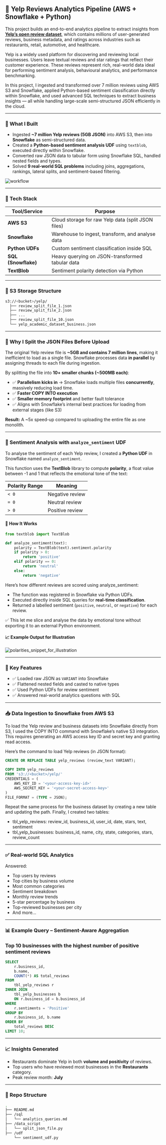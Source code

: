 ## 🧠 Yelp Reviews Analytics Pipeline (AWS + Snowflake + Python)

This project builds an end-to-end analytics pipeline to extract insights from [**Yelp’s open review dataset**](https://business.yelp.com/data/resources/open-dataset/), which contains millions of user-generated reviews, business metadata, and ratings across industries such as restaurants, retail, automotive, and healthcare.

Yelp is a widely used platform for discovering and reviewing local businesses. Users leave textual reviews and star ratings that reflect their customer experience. These reviews represent rich, real-world data ideal for performing sentiment analysis, behavioural analytics, and performance benchmarking.

In this project, I ingested and transformed over 7 million reviews using AWS S3 and Snowflake, applied Python-based sentiment classification directly within Snowflake, and used advanced SQL techniques to extract business insights — all while handling large-scale semi-structured JSON efficiently in the cloud.

---

### 🚀 What I Built

- Ingested **~7 million Yelp reviews (5GB JSON)** into AWS S3, then into **Snowflake** as semi-structured data.
- Created a **Python-based sentiment analysis UDF** using `textblob`, executed directly within Snowflake.
- Converted raw JSON data to tabular form using Snowflake SQL, handled nested fields and types.
- Solved **9 real-world SQL problems** including joins, aggregations, rankings, lateral splits, and sentiment-based filtering.

![workflow](https://github.com/user-attachments/assets/d2c3c0ad-5062-4574-bcc6-2ed277bd12e3)

---

### 🔧 Tech Stack

| Tool/Service      | Purpose                                                |
|-------------------|--------------------------------------------------------|
| **AWS S3**         | Cloud storage for raw Yelp data (split JSON files)     |
| **Snowflake**      | Warehouse to ingest, transform, and analyse data       |
| **Python UDFs**    | Custom sentiment classification inside SQL             |
| **SQL (Snowflake)**| Heavy querying on JSON-transformed tabular data        |
| **TextBlob**       | Sentiment polarity detection via Python                |

---

### 📁 S3 Storage Structure

```bash
s3://<bucket>/yelp/
  ├── review_split_file_1.json
  ├── review_split_file_2.json
  ├── ...
  ├── review_split_file_10.json
  └── yelp_academic_dataset_business.json
```

---

### 🧩 Why I Split the JSON Files Before Upload

The original Yelp review file is **~5GB and contains 7 million lines**, making it inefficient to load as a single file. Snowflake processes data **in parallel** by assigning threads to each file during ingestion.

By splitting the file into **10+ smaller chunks (~500MB each)**:

- ✅ **Parallelism kicks in** → Snowflake loads multiple files **concurrently**, massively reducing load time.
- ✅ **Faster COPY INTO execution**
- ✅ **Smaller memory footprint** and better fault tolerance
- ✅ Aligns with Snowflake’s internal best practices for loading from external stages (like S3)

**Result:** A ~5x speed-up compared to uploading the entire file as one monolith.

---

### 🧠 Sentiment Analysis with `analyze_sentiment` UDF

To analyse the sentiment of each Yelp review, I created a **Python UDF** in Snowflake named `analyze_sentiment`.

This function uses the **TextBlob** library to compute **polarity**, a float value between -1 and 1 that reflects the emotional tone of the text:

| Polarity Range | Meaning         |
|----------------|------------------|
| `< 0`          | Negative review  |
| `= 0`          | Neutral review   |
| `> 0`          | Positive review  |

#### 🔧 How It Works

```python
from textblob import TextBlob

def analyze_sentiment(text):
    polarity = TextBlob(text).sentiment.polarity
    if polarity > 0:
        return 'positive'
    elif polarity == 0:
        return 'neutral'
    else:
        return 'negative'
```
Here’s how different reviews are scored using analyze_sentiment:
- The function was registered in Snowflake via Python UDFs.
- Executed directly inside SQL queries for **real-time classification**.
- Returned a labelled sentiment (`positive`, `neutral`, or `negative`) for each review.

✅ This let me slice and analyse the data by emotional tone without exporting it to an external Python environment.

#### 📈 Example Output for Illustration
![polarities_snippet_for_illustration](https://github.com/user-attachments/assets/a80ddb8e-d392-4058-a68c-a431311f6341)

---

### 🧪 Key Features

- ✅ Loaded raw JSON as `VARIANT` into Snowflake  
- ✅ Flattened nested fields and casted to native types  
- ✅ Used Python UDFs for review sentiment  
- ✅ Answered real-world analytics questions with SQL

---

### 📥 Data Ingestion to Snowflake from AWS S3

To load the Yelp review and business datasets into Snowflake directly from S3, I used the COPY INTO command with Snowflake’s native S3 integration. This requires generating an AWS access key ID and secret key and granting read access.

Here’s the command to load Yelp reviews (in JSON format):

```sql
CREATE OR REPLACE TABLE yelp_reviews (review_text VARIANT);

COPY INTO yelp_reviews
FROM 's3://<bucket>/yelp/'
CREDENTIALS = (
    AWS_KEY_ID = '<your-access-key-id>'
    AWS_SECRET_KEY = '<your-secret-access-key>'
)
FILE_FORMAT = (TYPE = JSON);
```

Repeat the same process for the business dataset by creating a new table and updating the path. Finally, I created two tables:

- tbl_yelp_reviews: review_id, business_id, user_id, date, stars, text, sentiment
- tbl_yelp_businesses: business_id, name, city, state, categories, stars, review_count

---

### ✅ Real-world SQL Analytics

Answered:

- Top users by reviews
- Top cities by business volume
- Most common categories
- Sentiment breakdown
- Monthly review trends
- 5-star percentage by business
- Top-reviewed businesses per city
- And more...
    
---

### 📊 Example Query – Sentiment-Aware Aggregation
### Top 10 businesses with the highest number of positive sentiment reviews
```sql
SELECT 
    r.business_id, 
    b.name, 
    COUNT(*) AS total_reviews
FROM 
    tbl_yelp_reviews r
INNER JOIN 
    tbl_yelp_businesses b 
    ON r.business_id = b.business_id
WHERE 
    r.sentiments = 'Positive'
GROUP BY 
    r.business_id, b.name
ORDER BY 
    total_reviews DESC
LIMIT 10;

```
---

### 📈 Insights Generated

- Restaurants dominate Yelp in both **volume and positivity** of reviews.
- Top users who have reviewed most businesses in the **Restaurants** category.
- Peak review month: **July**

---

### 📂 Repo Structure

```bash
.
├── README.md
├── /sql
│   └── analytics_queries.md
├── /data_script
│   └── split_json_file.py
├── /udf
    └── sentiment_udf.py
